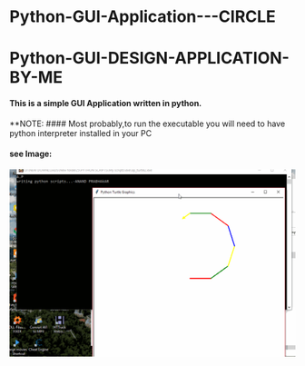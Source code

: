 # Python-GUI-Application---CIRCLE
# Python-GUI-DESIGN-APPLICATION-BY-ME
#### This is a simple GUI Application written in python.
**NOTE: #### Most probably,to run the executable you will need to have python interpreter installed in your PC
#### see Image:
![](https://github.com/anandprabhakar0507/Python-GUI-Application---CIRCLE/blob/master/ap_turtle2.gif)
